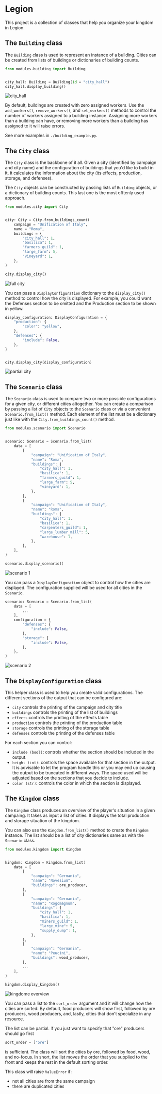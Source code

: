 # Legion

This project is a collection of classes that help you organize your kingdom in Legion.

## The `Building` class

The `Building` class is used to represent an instance of a building. Cities can be created from lists of buildings or
dictionaries of building counts.

```python
from modules.building import Building


city_hall: Building = Building(id = "city_hall")
city_hall.display_building()
```

![city_hall](img/building_city_hall.png)

By default, buildings are created with zero assigned workers. Use the `add_workers()`, `remove_workers()`, and
`set_workers()` methods to control the number of workers assigned to a building instance. Assigning more workers than
a building can have, or removing more workers than a building has assigned to it will raise errors.

See more examples in `./building_example.py`.

## The `City` class

The `City` class is the backbone of it all. Given a city (identified by campaign and city name) and the configuration
of buildings that you'd like to build in it, it calculates the information about the city (its effects, production,
storage, and defenses).

The `City` objects can be constructed by passing lists of `Building` objects, or a dictionary of building counts. This
last one is the most offtenly used approach.

```python
from modules.city import City


city: City = City.from_buildings_count(
    campaign = "Unification of Italy",
    name = "Roma",
    buildings = {
        "city_hall": 1,
        "basilica": 1,
        "farmers_guild": 1,
        "large_farm": 5,
        "vineyard": 1,
    },
)

city.display_city()
```

![full city](img/city_1.png)

You can pass a `DisplayConfiguration` dictionary to the `display_city()` method to control how the city is displayed.
For example, you could want the Defenses section to be omitted and the Production section to be shown in yellow.

```python
display_configuration: DisplayConfiguration = {
    "production": {
        "color": "yellow",
    },
    "defenses": {
        "include": False,
    },
}


city.display_city(display_configuration)
```

![partial city](img/city_2.png)

## The `Scenario` class

The `Scenario` class is used to compare two or more possible configurations for a given city, or different cities
altogether. You can create a comparison by passing a list of `City` objects to the `Scenario` class or via a convenient
`Scenario.from_list()` method. Each element of the list must be a dictionary just like with the
`City.from_buildings_count()` method.

```python
from modules.scenario import Scenario


scenario: Scenario = Scenario.from_list(
    data = [
        {
            "campaign": "Unification of Italy",
            "name": "Roma",
            "buildings": {
                "city_hall": 1,
                "basilica": 1,
                "farmers_guild": 1,
                "large_farm": 5,
                "vineyard": 1,
            },
        },
        {
            "campaign": "Unification of Italy",
            "name": "Roma",
            "buildings": {
                "city_hall": 1,
                "basilica": 1,
                "carpenters_guild": 1,
                "large_lumber_mill": 5,
                "warehouse": 1,
            },
        },
    ],
)

scenario.display_scenario()
```

![scenario 1](img/scenario_1.png)

You can pass a `DisplayConfiguration` object to control how the cities are displayed. The configuration supplied will
be used for all cities in the `Scenario`.

```python
scenario: Scenario = Scenario.from_list(
    data = [
        ...
    ],
    configuration = {
        "defenses": {
            "include": False,
        },
        "storage": {
            "include": False,
        },
    },
)
```

![scenario 2](img/scenario_2.png)

## The `DisplayConfiguration` class

This helper class is used to help you create valid configurations. The different sections of the output that can be
configured are:

- `city` controls the printing of the campaign and city title
- `buildings` controls the printing of the list of buildings
- `effects` controls the printing of the effects table
- `production` controls the printing of the production table
- `storage` controls the printing of the storage table
- `defenses` controls the printing of the defenses table

For each section you can control:

- `include (bool)`: controls whether the section should be included in the output.
- `height (int)`: controls the space available for that section in the output. It is advisable to let the program handle
  this or you may end up causing the output to be truncated in different ways. The space used will be adjusted based on
  the sections that you decide to include.
- `color (str)`: controls the color in which the section is displayed.

## The `Kingdom` class

The `Kingdom` class produces an overview of the player's situation in a given campaing. It takes as input a list of
cities. It displays the total production and storage situation of the kingdom.

You can also use the `Kingdom.from_list()` method to create the `Kingdom` instance. The list should be a list of city
dictionaries same as with the `Scenario` class.

```python
from modules.kingdom import Kingdom


kingdom: Kingdom = Kingdom.from_list(
    data = [
        {
            "campaign": "Germania",
            "name": "Novesium",
            "buildings": ore_producer,
        },
        {
            "campaign": "Germania",
            "name": "Rogomagnum",
            "buildings": {
                "city_hall": 1,
                "basilica": 1,
                "miners_guild": 1,
                "large_mine": 5,
                "supply_dump": 1,
            },
        },
        {
            "campaign": "Germania",
            "name": "Peucini",
            "buildings": wood_producer,
        },
        ...
    ],
)

kingdom.display_kingdom()
```

![kingdome overview](img/kingdom_1.png)

You can pass a list to the `sort_order` argument and it will change how the cities are sorted. By default, food
producers will show first, followed by ore producers, wood producers, and, lastly, cities that don't specialize in any
resource.

The list can be partial. If you just want to specify that "ore" producers should go first

```python
sort_order = ["ore"]
```

is sufficient. The class will sort the cities by ore, followed by food, wood, and no-focus. In short, the list moves
the order that you supplied to the front and keeps the rest in the default sorting order.

This class will raise `ValueError` if:

- not all cities are from the same campaign
- there are duplicated cities
